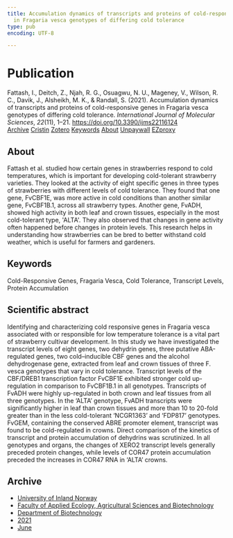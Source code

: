```yaml
---
title: Accumulation dynamics of transcripts and proteins of cold-responsive genes
  in Fragaria vesca genotypes of differing cold tolerance
type: pub
encoding: UTF-8

---
```

<h1>Publication</h1>
<article id="csl-bib-container-8UGE9DVN" class="csl-bib-container">
  <div class="csl-bib-body"> <div class="csl-entry">Fattash, I., Deitch, Z., Njah, R. G., Osuagwu, N. U., Mageney, V., Wilson, R. C., Davik, J., Alsheikh, M. K., &#38; Randall, S. (2021). Accumulation dynamics of transcripts and proteins of cold-responsive genes in Fragaria vesca genotypes of differing cold tolerance. <i>International Journal of Molecular Sciences</i>, <i>22</i>(11), 1–21. <a href="https://doi.org/10.3390/ijms22116124">https://doi.org/10.3390/ijms22116124</a></div> </div>
  <div class="csl-bib-buttons">
    <a href="#taxonomy-article-8UGE9DVN" alt="archive" class="csl-bib-button">Archive</a>
    <a href="https://app.cristin.no/results/show.jsf?id=1918905" alt="Cristin" class="csl-bib-button">Cristin</a>
    <a href="http://zotero.org/groups/5881554/items/8UGE9DVN" alt="Zotero" class="csl-bib-button">Zotero</a>
    <a href="#keywords-article-8UGE9DVN" alt="keywords" class="csl-bib-button">Keywords</a>
    <a href="#about-article-8UGE9DVN" alt="about_pub" class="csl-bib-button">About</a>
    <a href="https://www.mdpi.com/1422-0067/22/11/6124/pdf?version=1623039655" alt="Unpaywall" class="csl-bib-button">Unpaywall</a>
    <a href="https://www.mdpi.com/1422-0067/22/11/6124/pdf?version=1623039655" alt="EZproxy" class="csl-bib-button">EZproxy</a>
  </div>
  <div id="csl-bib-meta-container-8UGE9DVN"></div>
</article>
<div id="csl-bib-meta-8UGE9DVN" class="csl-bib-meta">
  <article id="about-article-8UGE9DVN" class="about_pub-article">
    <h1>About</h1>
    Fattash et al. studied how certain genes in strawberries respond to cold temperatures, which is important for developing cold-tolerant strawberry varieties. They looked at the activity of eight specific genes in three types of strawberries with different levels of cold tolerance. They found that one gene, FvCBF1E, was more active in cold conditions than another similar gene, FvCBF1B.1, across all strawberry types. Another gene, FvADH, showed high activity in both leaf and crown tissues, especially in the most cold-tolerant type, 'ALTA'. They also observed that changes in gene activity often happened before changes in protein levels. This research helps in understanding how strawberries can be bred to better withstand cold weather, which is useful for farmers and gardeners.
  </article>
  <article id="keywords-article-8UGE9DVN" class="keywords-article">
    <h1>Keywords</h1>
    Cold-Responsive Genes, Fragaria Vesca, Cold Tolerance, Transcript Levels, Protein Accumulation
  </article>
  <article id="abstract-article-8UGE9DVN" class="abstract-article">
    <h1>Scientific abstract</h1>
    Identifying and characterizing cold responsive genes in Fragaria vesca associated with or responsible for low temperature tolerance is a vital part of strawberry cultivar development. In this study we have investigated the transcript levels of eight genes, two dehydrin genes, three putative ABA-regulated genes, two cold–inducible CBF genes and the alcohol dehydrogenase gene, extracted from leaf and crown tissues of three F. vesca genotypes that vary in cold tolerance. Transcript levels of the CBF/DREB1 transcription factor FvCBF1E exhibited stronger cold up-regulation in comparison to FvCBF1B.1 in all genotypes. Transcripts of FvADH were highly up-regulated in both crown and leaf tissues from all three genotypes. In the ‘ALTA’ genotype, FvADH transcripts were significantly higher in leaf than crown tissues and more than 10 to 20-fold greater than in the less cold-tolerant ‘NCGR1363’ and ‘FDP817’ genotypes. FvGEM, containing the conserved ABRE promoter element, transcript was found to be cold-regulated in crowns. Direct comparison of the kinetics of transcript and protein accumulation of dehydrins was scrutinized. In all genotypes and organs, the changes of XERO2 transcript levels generally preceded protein changes, while levels of COR47 protein accumulation preceded the increases in COR47 RNA in ‘ALTA’ crowns.
  </article>
  <article id="taxonomy-article-8UGE9DVN" class="taxonomy-article">
    <h1>Archive</h1>
    <ul>
      <li>
        <a href="/en/archive/?key=3DCRN523">University of Inland Norway</a>
      </li>
      <li>
        <a href="/en/archive/?key=T77LXH6D">Faculty of Applied Ecology, Agricultural Sciences and Biotechnology</a>
      </li>
      <li>
        <a href="/en/archive/?key=VL6KDQ85">Department of Biotechnology</a>
      </li>
      <li>
        <a href="/en/archive/?key=FJH75VJD">2021</a>
      </li>
      <li>
        <a href="/en/archive/?key=WWU8EN66">June</a>
      </li>
    </ul>
  </article>
</div>
